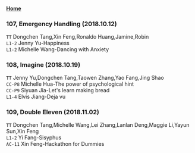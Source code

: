 #### [Home](https://eshtmc.github.io/)    

### 107, Emergency Handling (2018.10.12)   
`TT` Dongchen Tang,Xin Feng,Ronaldo Huang,Jamine,Robin  
`L1-2` Jenny Yu-Happiness   
`L1-2` Michelle Wang-Dancing with Anxiety   

### 108, Imagine (2018.10.19)   
`TT` Jenny Yu,Dongchen Tang,Taowen Zhang,Yao Fang,Jing Shao  
`CC-P8` Michelle Hua-The power of psychological hint   
`CC-P9` Siyuan Jia-Let's learn making bread   
`L1-4` Elvis Jiang-Deja vu   

### 109, Double Eleven (2018.11.02)   
`TT` Dongchen Tang,Michelle Wang,Lei Zhang,Lanlan Deng,Maggie Li,Yayun Sun,Xin Feng  
`L1-2` Yi Fang-Sisyphus   
`AC-11` Xin Feng-Hackathon for Dummies   
